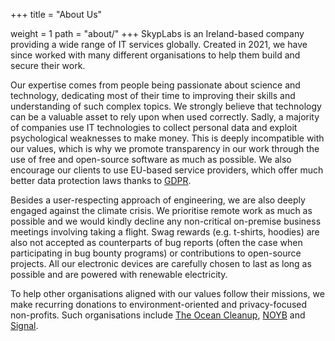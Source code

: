 +++
title = "About Us"

weight = 1
path = "about/"
+++
SkypLabs is an Ireland-based company providing a wide range of IT services
globally. Created in 2021, we have since worked with many different
organisations to help them build and secure their work.

Our expertise comes from people being passionate about science and technology,
dedicating most of their time to improving their skills and understanding of
such complex topics. We strongly believe that technology can be a valuable asset
to rely upon when used correctly. Sadly, a majority of companies use IT
technologies to collect personal data and exploit psychological weaknesses to
make money. This is deeply incompatible with our values, which is why we promote
transparency in our work through the use of free and open-source software as
much as possible. We also encourage our clients to use EU-based service
providers, which offer much better data protection laws thanks to [GDPR][gdpr].

Besides a user-respecting approach of engineering, we are also deeply engaged
against the climate crisis. We prioritise remote work as much as possible and we
would kindly decline any non-critical on-premise business meetings involving
taking a flight. Swag rewards (e.g. t-shirts, hoodies) are also not accepted as
counterparts of bug reports (often the case when participating in bug bounty
programs) or contributions to open-source projects. All our electronic devices
are carefully chosen to last as long as possible and are powered with renewable
electricity.

To help other organisations aligned with our values follow their missions, we
make recurring donations to environment-oriented and privacy-focused
non-profits. Such organisations include [The Ocean Cleanup][the-ocean-cleanup],
[NOYB][noyb] and [Signal][signal].

 [gdpr]: https://en.wikipedia.org/wiki/General_Data_Protection_Regulation
 [noyb]: https://noyb.eu/en
 [signal]: https://signal.org/
 [the-ocean-cleanup]: https://theoceancleanup.com/
